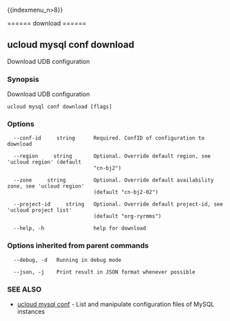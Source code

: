 {{indexmenu_n>8}}

====== download ======

## ucloud mysql conf download

Download UDB configuration

### Synopsis

Download UDB configuration

```
ucloud mysql conf download [flags]
```

### Options

```
  --conf-id     string      Required. ConfID of configuration to download 

  --region     string       Optional. Override default region, see 'ucloud region' (default
                            "cn-bj2") 

  --zone     string         Optional. Override default availability zone, see 'ucloud region'
                            (default "cn-bj2-02") 

  --project-id     string   Optional. Override default project-id, see 'ucloud project list'
                            (default "org-ryrmms") 

  --help, -h                help for download 

```

### Options inherited from parent commands

```
  --debug, -d   Running in debug mode 

  --json, -j    Print result in JSON format whenever possible 

```

### SEE ALSO

* [ucloud mysql conf](software/cli/cmd/ucloud/mysql/conf)	 - List and manipulate configuration files of MySQL instances

